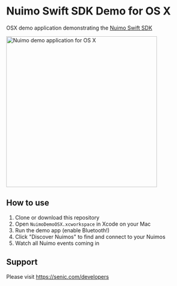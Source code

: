 # Nuimo Swift SDK Demo for OS X

OSX demo application demonstrating the [Nuimo Swift SDK](https://github.com/getsenic/nuimo-swift/)

<img src="https://raw.githubusercontent.com/getsenic/nuimo-swift-demo-osx/master/screenshot.png" alt="Nuimo demo application for OS X" height="400">

## How to use

1. Clone or download this repository
2. Open `NuimoDemoOSX.xcworkspace` in Xcode on your Mac
3. Run the demo app (enable Bluetooth!)
4. Click "Discover Nuimos" to find and connect to your Nuimos
5. Watch all Nuimo events coming in

## Support

Please visit https://senic.com/developers
